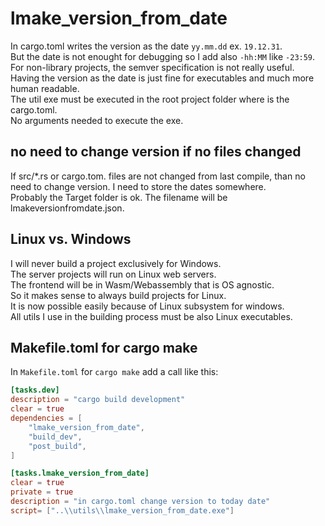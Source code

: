 # lmake_version_from_date  
In cargo.toml writes the version as the date `yy.mm.dd` ex. `19.12.31`.  
But the date is not enought for debugging so I add also `-hh:MM` like `-23:59`.
For non-library projects, the semver specification is not really useful.  
Having the version as the date is just fine for executables and much more human readable.  
The util exe must be executed in the root project folder where is the cargo.toml.  
No arguments needed to execute the exe.  
## no need to change version if no files changed
If src/*.rs or cargo.tom. files are not changed from last compile,
than no need to change version. I need to store the dates somewhere.  
Probably the Target folder is ok. The filename will be lmakeversionfromdate.json.
## Linux vs. Windows
I will never build a project exclusively for Windows.  
The server projects will run on Linux web servers.  
The frontend will be in Wasm/Webassembly that is OS agnostic.  
So it makes sense to always build projects for Linux.  
It is now possible easily because of Linux subsystem for windows.  
All utils I use in the building process must be also Linux executables.  
## Makefile.toml for cargo make  
In `Makefile.toml` for `cargo make` add a call like this:  
```toml
[tasks.dev]
description = "cargo build development"
clear = true
dependencies = [
    "lmake_version_from_date",
    "build_dev",
    "post_build",
]

[tasks.lmake_version_from_date]
clear = true
private = true
description = "in cargo.toml change version to today date"
script= ["..\\utils\\lmake_version_from_date.exe"]
```



